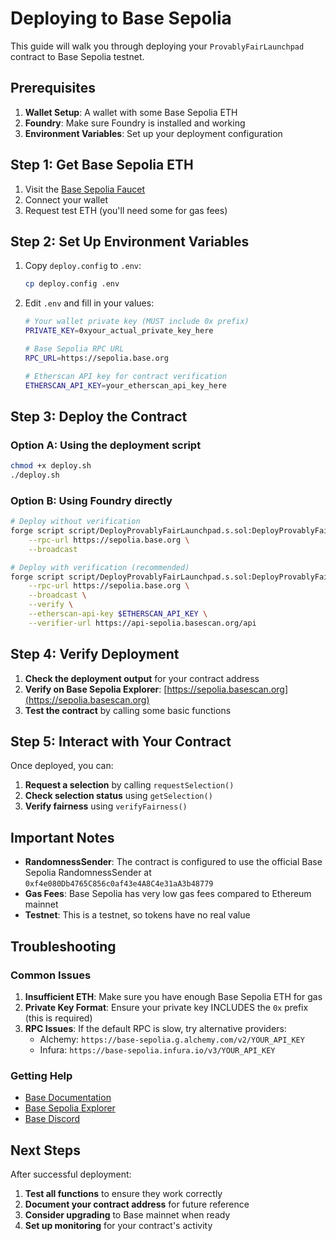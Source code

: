 # Deploying to Base Sepolia

This guide will walk you through deploying your `ProvablyFairLaunchpad` contract to Base Sepolia testnet.

## Prerequisites

1. **Wallet Setup**: A wallet with some Base Sepolia ETH
2. **Foundry**: Make sure Foundry is installed and working
3. **Environment Variables**: Set up your deployment configuration

## Step 1: Get Base Sepolia ETH

1. Visit the [Base Sepolia Faucet](https://www.coinbase.com/faucets/base-ethereum-sepolia-faucet)
2. Connect your wallet
3. Request test ETH (you'll need some for gas fees)

## Step 2: Set Up Environment Variables

1. Copy `deploy.config` to `.env`:
   ```bash
   cp deploy.config .env
   ```

2. Edit `.env` and fill in your values:
   ```bash
   # Your wallet private key (MUST include 0x prefix)
   PRIVATE_KEY=0xyour_actual_private_key_here
   
   # Base Sepolia RPC URL
   RPC_URL=https://sepolia.base.org
   
   # Etherscan API key for contract verification
   ETHERSCAN_API_KEY=your_etherscan_api_key_here
   ```

## Step 3: Deploy the Contract

### Option A: Using the deployment script
```bash
chmod +x deploy.sh
./deploy.sh
```

### Option B: Using Foundry directly
```bash
# Deploy without verification
forge script script/DeployProvablyFairLaunchpad.s.sol:DeployProvablyFairLaunchpad \
    --rpc-url https://sepolia.base.org \
    --broadcast

# Deploy with verification (recommended)
forge script script/DeployProvablyFairLaunchpad.s.sol:DeployProvablyFairLaunchpad \
    --rpc-url https://sepolia.base.org \
    --broadcast \
    --verify \
    --etherscan-api-key $ETHERSCAN_API_KEY \
    --verifier-url https://api-sepolia.basescan.org/api
```

## Step 4: Verify Deployment

1. **Check the deployment output** for your contract address
2. **Verify on Base Sepolia Explorer**: [https://sepolia.basescan.org](https://sepolia.basescan.org)
3. **Test the contract** by calling some basic functions

## Step 5: Interact with Your Contract

Once deployed, you can:

1. **Request a selection** by calling `requestSelection()`
2. **Check selection status** using `getSelection()`
3. **Verify fairness** using `verifyFairness()`

## Important Notes

- **RandomnessSender**: The contract is configured to use the official Base Sepolia RandomnessSender at `0xf4e080Db4765C856c0af43e4A8C4e31aA3b48779`
- **Gas Fees**: Base Sepolia has very low gas fees compared to Ethereum mainnet
- **Testnet**: This is a testnet, so tokens have no real value

## Troubleshooting

### Common Issues

1. **Insufficient ETH**: Make sure you have enough Base Sepolia ETH for gas
2. **Private Key Format**: Ensure your private key INCLUDES the `0x` prefix (this is required)
3. **RPC Issues**: If the default RPC is slow, try alternative providers:
   - Alchemy: `https://base-sepolia.g.alchemy.com/v2/YOUR_API_KEY`
   - Infura: `https://base-sepolia.infura.io/v3/YOUR_API_KEY`

### Getting Help

- [Base Documentation](https://docs.base.org/)
- [Base Sepolia Explorer](https://sepolia.basescan.org)
- [Base Discord](https://discord.gg/base)

## Next Steps

After successful deployment:

1. **Test all functions** to ensure they work correctly
2. **Document your contract address** for future reference
3. **Consider upgrading** to Base mainnet when ready
4. **Set up monitoring** for your contract's activity
